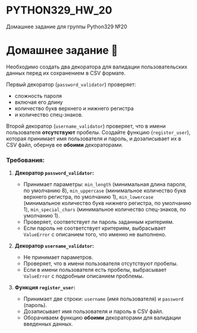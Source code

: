# PYTHON329_HW_20
Домашнее задание для группы Python329 №20

# Домашнее задание 📃


Необходимо создать два декоратора для валидации пользовательских данных перед их сохранением в CSV формате. 

Первый декоратор (`password_validator`) проверяет:
- сложность пароля
- включая его длину
- количество букв верхнего и нижнего регистра
- и количество спец-знаков. 

Второй декоратор (`username_validator`) проверяет, что в имени пользователя **отсутствуют** пробелы. Создайте функцию (`register_user`), которая принимает имя пользователя и пароль, и дозаписывает их в CSV файл, обернув ее **обоими** декораторами.

### Требования:

1. **Декоратор `password_validator`:**
   - Принимает параметры: `min_length` (минимальная длина пароля, по умолчанию 8), `min_uppercase` (минимальное количество букв верхнего регистра, по умолчанию 1), `min_lowercase` (минимальное количество букв нижнего регистра, по умолчанию 1), `min_special_chars` (минимальное количество спец-знаков, по умолчанию 1).
   - Проверяет, соответствует ли пароль заданным критериям.
   - Если пароль не соответствует критериям, выбрасывает `ValueError` с описанием того, что именно не выполнено.

2. **Декоратор `username_validator`:**
   - Не принимает параметров.
   - Проверяет, что в имени пользователя отсутствуют пробелы.
   - Если в имени пользователя есть пробелы, выбрасывает `ValueError` с подробным описанием проблемы.

3. **Функция `register_user`:**
   - Принимает две строки: `username` (имя пользователя) и `password` (пароль).
   - Дозаписывает имя пользователя и пароль в CSV файл.
   - Оборачиваем функцию **обоими** декораторами для валидации введенных данных.
